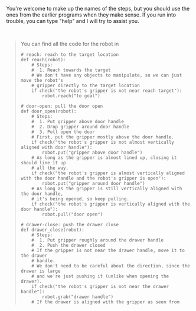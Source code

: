 

You're welcome to make up the names of the steps, but you should use the ones
from the earlier programs when they make sense.
If you run into trouble, you can type "help" and I will try to assist you.



<br>





> You can find all the code for the robot in
> ```
> # reach: reach to the target location
> def reach(robot):
>     # Steps:
>     #  1. Reach towards the target
>     # We don't have any objects to manipulate, so we can just move the robot's
>     # gripper directly to the target location
>     if check("the robot's gripper is not near reach target"):
>         robot.reach("to goal")
>
> # door-open: pull the door open
> def door_open(robot):
>     # Steps:
>     #  1. Put gripper above door handle
>     #  2. Drop gripper around door handle
>     #  3. Pull open the door
>     # First, put the gripper mostly above the door handle.
>     if check("the robot's gripper is not almost vertically aligned with door handle"):
>         robot.put("gripper above door handle")
>     # As long as the gripper is almost lined up, closing it should line it up
>     # all the way.
>     if check("the robot's gripper is almost vertically aligned with the door handle and the robot's gripper is open"):
>         robot.put("gripper around door handle")
>     # As long as the gripper is still vertically aligned with the door handle,
>     # it's being opened, so keep pulling.
>     if check("the robot's gripper is vertically aligned with the door handle"):
>         robot.pull("door open")
>
> # drawer-close: push the drawer close
> def drawer_close(robot):
>     # Steps:
>     #  1. Put gripper roughly around the drawer handle
>     #  2. Push the drawer closed
>     # If the gripper is not near the drawer handle, move it to the drawer
>     # handle.
>     # We don't need to be careful about the direction, since the drawer is large
>     # and we're just pushing it (unlike when opening the drawer).
>     if check("the robot's gripper is not near the drawer handle"):
>         robot.grab("drawer handle")
>     # If the drawer is aligned with the gripper as seen from